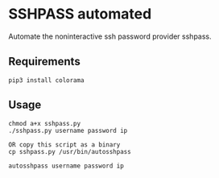 # SSHPASS automated

Automate the noninteractive ssh password provider sshpass.

## Requirements

```
pip3 install colorama
```

## Usage

```
chmod a+x sshpass.py
./sshpass.py username password ip

OR copy this script as a binary
cp sshpass.py /usr/bin/autosshpass

autosshpass username password ip
```
